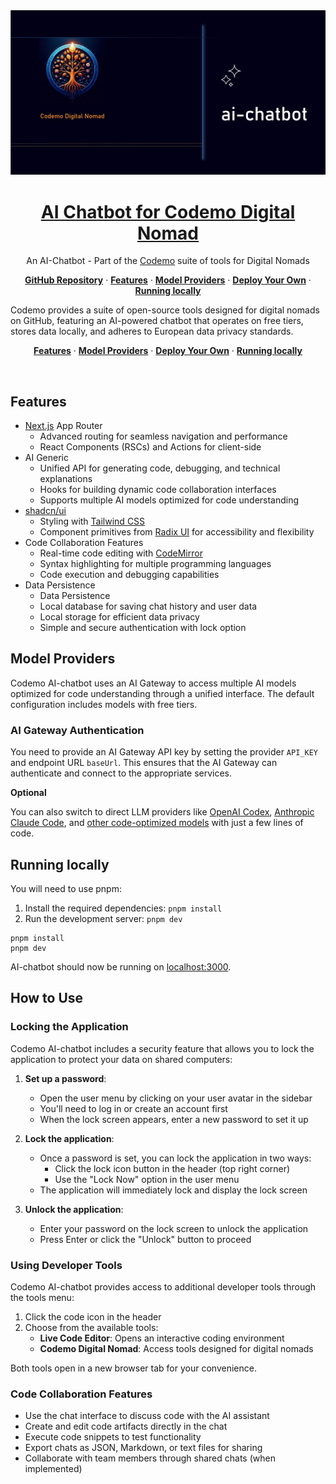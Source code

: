 <a href="https://github.com/gigamaster/ai-chatbot">
  <img alt="AI Chatbot - Codemo Digital Nomad" src="app/(chat)/opengraph-image.png">
  <h1 align="center">AI Chatbot for Codemo Digital Nomad</h1>
</a>

<p align="center">
  An AI-Chatbot - Part of the <a href="https://github.com/gigamaster/codemo">Codemo</a> suite of tools for Digital Nomads
</p>

<p align="center">
  <a href="https://github.com/gigamaster/ai-chatbot"><strong>GitHub Repository</strong></a> ·
  <a href="#features"><strong>Features</strong></a> ·
  <a href="#model-providers"><strong>Model Providers</strong></a> ·
  <a href="#deploy-your-own"><strong>Deploy Your Own</strong></a> ·
  <a href="#running-locally"><strong>Running locally</strong></a>
</p>

Codemo provides a suite of open-source tools designed for digital nomads on GitHub, featuring an AI-powered chatbot that operates on free tiers, stores data locally, and adheres to European data privacy standards.

<p align="center">
  <a href="#features"><strong>Features</strong></a> ·
  <a href="#model-providers"><strong>Model Providers</strong></a> ·
  <a href="#deploy-your-own"><strong>Deploy Your Own</strong></a> ·
  <a href="#running-locally"><strong>Running locally</strong></a>
</p>
<br/>

## Features

- [Next.js](https://nextjs.org) App Router
  - Advanced routing for seamless navigation and performance
  - React Components (RSCs) and Actions for client-side
- AI Generic
  - Unified API for generating code, debugging, and technical explanations
  - Hooks for building dynamic code collaboration interfaces
  - Supports multiple AI models optimized for code understanding
- [shadcn/ui](https://ui.shadcn.com)
  - Styling with [Tailwind CSS](https://tailwindcss.com)
  - Component primitives from [Radix UI](https://radix-ui.com) for accessibility and flexibility
- Code Collaboration Features
  - Real-time code editing with [CodeMirror](https://codemirror.net/)
  - Syntax highlighting for multiple programming languages
  - Code execution and debugging capabilities
- Data Persistence
  - Data Persistence
  - Local database for saving chat history and user data
  - Local storage for efficient data privacy
  - Simple and secure authentication with lock option

## Model Providers

Codemo AI-chatbot uses an AI Gateway to access multiple AI models optimized for code understanding through a unified interface. The default configuration includes models with free tiers.

### AI Gateway Authentication

You need to provide an AI Gateway API key by setting the provider `API_KEY` and endpoint URL `baseUrl`.  This ensures that the AI Gateway can authenticate and connect to the appropriate services.

**Optional**  

You can also switch to direct LLM providers like [OpenAI Codex](https://openai.com/blog/openai-codex), [Anthropic Claude Code](https://anthropic.com), and [other code-optimized models](https://ai-sdk.dev/providers/ai-sdk-providers) with just a few lines of code.

## Running locally

You will need to use pnpm:

1. Install the required dependencies: `pnpm install`
2. Run the development server: `pnpm dev`

```
pnpm install
pnpm dev
```

AI-chatbot should now be running on [localhost:3000](http://localhost:3000).

## How to Use

### Locking the Application

Codemo AI-chatbot includes a security feature that allows you to lock the application to protect your data on shared computers:

1. **Set up a password**:
   - Open the user menu by clicking on your user avatar in the sidebar
   - You'll need to log in or create an account first
   - When the lock screen appears, enter a new password to set it up

2. **Lock the application**:
   - Once a password is set, you can lock the application in two ways:
     - Click the lock icon button in the header (top right corner)
     - Use the "Lock Now" option in the user menu
   - The application will immediately lock and display the lock screen

3. **Unlock the application**:
   - Enter your password on the lock screen to unlock the application
   - Press Enter or click the "Unlock" button to proceed

### Using Developer Tools

Codemo AI-chatbot provides access to additional developer tools through the tools menu:

1. Click the code icon in the header
2. Choose from the available tools:
   - **Live Code Editor**: Opens an interactive coding environment
   - **Codemo Digital Nomad**: Access tools designed for digital nomads

Both tools open in a new browser tab for your convenience.

### Code Collaboration Features

- Use the chat interface to discuss code with the AI assistant
- Create and edit code artifacts directly in the chat
- Execute code snippets to test functionality
- Export chats as JSON, Markdown, or text files for sharing
- Collaborate with team members through shared chats (when implemented)
